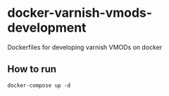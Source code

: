 docker-varnish-vmods-development
================================

Dockerfiles for developing varnish VMODs on docker

## How to run

```
docker-compose up -d
```
